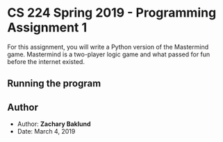 # CS 224 Spring 2019 - Programming Assignment 1

For this assignment, you will write a Python version of the Mastermind game. Mastermind is a two-player logic game and what passed for fun before the internet existed.

## Running the program

## Author

* Author: **Zachary Baklund**
* Date: March 4, 2019
